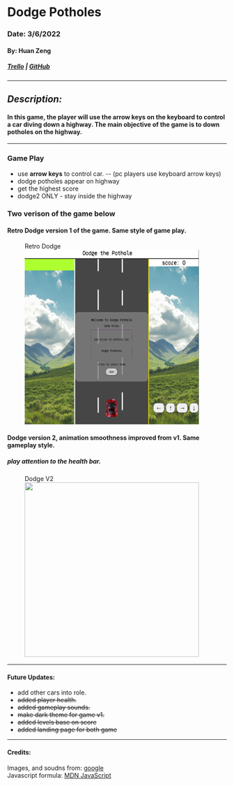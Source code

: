 # Dodge Potholes

### Date: 3/6/2022

#### By: Huan Zeng

##### [Trello](https://trello.com/b/KJetNlie/dodge-potholes) | [GitHub](https://github.com/huan00/Dodge-Potholes)

---

## _Description:_

#### In this game, the player will use the arrow keys on the keyboard to control a car diving down a highway. The main objective of the game is to down potholes on the highway.

---

### Game Play

- use **arrow keys** to control car.
  -- (pc players use keyboard arrow keys)
- dodge potholes appear on highway
- get the highest score
- dodge2 ONLY - stay inside the highway

### Two verison of the game below

#### Retro Dodge version 1 of the game. Same style of game play.

<figure>
<figcaption>Retro Dodge</figcaption>
  <img src='./image/dodge1.png' width='400' height='400'>
</figure>

#### Dodge version 2, animation smoothness improved from v1. Same gameplay style.

##### play attention to the health bar.

<figure>
<figcaption>Dodge V2</figcaption>
  <image src='./image/dodge2.png'
  width='400' height='400'>
</figure>

---

#### Future Updates:

- add other cars into role.
- ~~added player health.~~
- ~~added gameplay sounds.~~
- ~~make dark theme for game v1.~~
- ~~added levels base on score~~
- ~~added landing page for both game~~

---

#### Credits:

Images, and soudns from: [google](https://google.com) <br>
Javascript formula: [MDN JavaScript](https://developer.mozilla.org/en-US/docs/Games/Tutorials/2D_Breakout_game_pure_JavaScript/Collision_detection)
